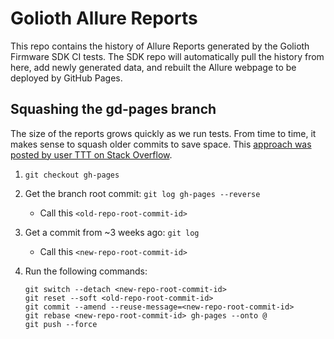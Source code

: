 # Golioth Allure Reports

This repo contains the history of Allure Reports generated by the Golioth
Firmware SDK CI tests. The SDK repo will automatically pull the history from
here, add newly generated data, and rebuilt the Allure webpage to be deployed
by GitHub Pages.

## Squashing the gd-pages branch

The size of the reports grows quickly as we run tests. From time to time, it
makes sense to squash older commits to save space. This [approach was posted by
user TTT on Stack Overflow](https://stackoverflow.com/a/73000056).

1. `git checkout gh-pages`
2. Get the branch root commit: `git log gh-pages --reverse`
    - Call this `<old-repo-root-commit-id>`
3. Get a commit from ~3 weeks ago: `git log`
    - Call this `<new-repo-root-commit-id>`
4. Run the following commands:

    ```
    git switch --detach <new-repo-root-commit-id>
    git reset --soft <old-repo-root-commit-id>
    git commit --amend --reuse-message=<new-repo-root-commit-id>
    git rebase <new-repo-root-commit-id> gh-pages --onto @
    git push --force
    ```
